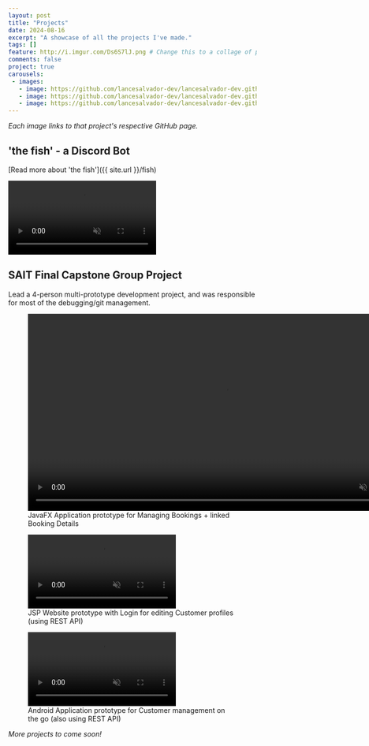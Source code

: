 ```yaml
---
layout: post
title: "Projects"
date: 2024-08-16
excerpt: "A showcase of all the projects I've made."
tags: []
feature: http://i.imgur.com/Ds6S7lJ.png # Change this to a collage of projects
comments: false
project: true
carousels:
 - images:
   - image: https://github.com/lancesalvador-dev/lancesalvador-dev.github.io/blob/master/assets/img/pastprojects/wrk6.png?raw=true
   - image: https://github.com/lancesalvador-dev/lancesalvador-dev.github.io/blob/master/assets/img/pastprojects/wrk7log.png?raw=true
   - image: https://github.com/lancesalvador-dev/lancesalvador-dev.github.io/blob/master/assets/img/pastprojects/wrk8.png?raw=true
---
```

<!-- List all worthwhile projects here, with subtitles for each. -->
<i>Each image links to that project's respective GitHub page.</i>

## 'the fish' - a Discord Bot
[Read more about 'the fish']({{ site.url }}/fish)
<div class="cropper">
    <a href="https://github.com/lancesalvador-dev/the-fish">
        <video id="fish-preview" playsinline autoplay loop muted> 
        <!-- ^ why does setting 'muted' make it autoplay ??? -->
            <source src="https://github.com/user-attachments/assets/3df534a9-f3d1-4005-908c-7fddde1d0932" type="video/mp4">
        </video>
    </a>
</div>


## SAIT Final Capstone Group Project
Lead a 4-person multi-prototype development project, and was responsible for most of the debugging/git management.

<!-- couldn't figure out how to easily embed a link into each image {% include carousel.html height="50" unit="%" duration="7" number="1" %} -->
<figure>
    <a href="https://github.com/lancesalvador-dev/T3P-G4/tree/main/Workshop%206%20JavaFX">
        <video height="400" playsinline autoplay loop muted>
            <source src="https://github.com/user-attachments/assets/a93feec2-1998-400e-8f4f-b736fea056b6" type="video/mp4">
        </video>
    </a>
    <figcaption>
    JavaFX Application prototype for Managing Bookings + linked Booking Details
    </figcaption>
</figure>

<figure>
    <a href="https://github.com/lancesalvador-dev/T3P-G4/tree/main/Workshop_7_SITE%2BREST">
        <video playsinline autoplay loop muted>
            <source src="https://github.com/user-attachments/assets/7249f05e-91b9-4829-b94a-65cf787e0e72" type="video/mp4">
        </video>
    </a>
    <figcaption>
    JSP Website prototype with Login for editing Customer profiles (using REST API) 
    </figcaption>
</figure>

<figure>
    <a href="https://github.com/lancesalvador-dev/T3P-G4/tree/main/Workshop_8_Android">
        <video id="tall-video" playsinline autoplay loop muted>
            <source src="https://github.com/user-attachments/assets/1e0a1bea-a5e5-4a46-a0a7-0f83a7cf9657" type="video/mp4">
        </video>
    </a>
    <figcaption>
    Android Application prototype for Customer management on the go (also using REST API)
    </figcaption>
</figure>

<i>More projects to come soon!</i>
<!-- reminder to add C# & rust mini-projects -->
